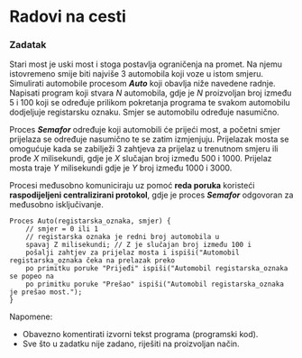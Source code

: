 # Radovi na cesti
### Zadatak

Stari most je uski most i stoga postavlja ograničenja na promet. Na njemu istovremeno smije biti najviše 3 automobila koji voze u istom smjeru. Simulirati automobile procesom *__Auto__* koji obavlja niže navedene radnje. Napisati program koji stvara *N* automobila, gdje je *N* proizvoljan broj između 5 i 100 koji se određuje prilikom pokretanja programa te svakom automobilu dodjeljuje registarsku oznaku. Smjer se automobilu određuje nasumično.

Proces *__Semafor__* određuje koji automobili će prijeći most, a početni smjer prijelaza se određuje nasumično te se zatim izmjenjuju. Prijelazak mosta se omogućuje kada se zabilježi 3 zahtjeva za prijelaz u trenutnom smjeru ili prođe *X* milisekundi, gdje je *X* slučajan broj između 500 i 1000. Prijelaz mosta traje *Y* milisekundi gdje je *Y* broj između 1000 i 3000.

Procesi međusobno komuniciraju uz pomoć __reda poruka__ koristeći __raspodijeljeni centralizirani protokol__, gdje je proces *__Semafor__* odgovoran za međusobno isključivanje.

    Proces Auto(registarska_oznaka, smjer) {
        // smjer = 0 ili 1
        // registarska oznaka je redni broj automobila u 
        spavaj Z milisekundi; // Z je slučajan broj između 100 i 
        pošalji zahtjev za prijelaz mosta i ispiši("Automobil registarska_oznaka čeka na prelazak preko 
        po primitku poruke "Prijeđi" ispiši("Automobil registarska_oznaka se popeo na 
        po primitku poruke "Prešao" ispiši("Automobil registarska_oznaka je prešao most.");
    }
    
Napomene:
- Obavezno komentirati izvorni tekst programa (programski kod).
- Sve što u zadatku nije zadano, riješiti na proizvoljan način.
